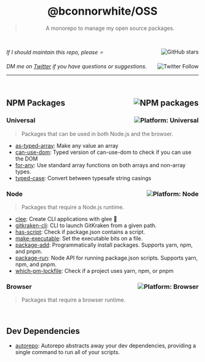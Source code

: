 <!--BEGIN HEADER-->
<div id="top" align="center">
  <h1>@bconnorwhite/OSS</h1>
</div>

<blockquote align="center">A monorepo to manage my open source packages.</blockquote>

<br />

_If I should maintain this repo, please ⭐️_
<a href="https://github.com/bconnorwhite/OSS">
  <img align="right" alt="GitHub stars" src="https://img.shields.io/github/stars/bconnorwhite/OSS?label=%E2%AD%90%EF%B8%8F&style=social">
</a>


_DM me on [Twitter](https://twitter.com/bconnorwhite) if you have questions or suggestions._
<a href="https://twitter.com/bconnorwhite">
  <img align="right" alt="Twitter Follow" src="https://img.shields.io/twitter/url?label=%40bconnorwhite&style=social&url=https%3A%2F%2Ftwitter.com%2Fbconnorwhite">
</a>

---
<!--END HEADER-->

<br />

<h2 id="packages"><a href="https://www.npmjs.com/~bconnorwhite"><img align="right" alt="NPM packages" src="https://img.shields.io/badge/NPM%20Packages-91-%23CB3837"></a>NPM Packages</h2>

<h3>Universal<img alt="Platform: Universal" src="https://img.shields.io/badge/Universal-%233178C6?logo=javascript&logoColor=white" align="right" /></h3>

> Packages that can be used in both Node.js and the browser.

- [as-typed-array](https://github.com/bconnorwhite/as-typed-array): Make any value an array
- [can-use-dom](https://github.com/bconnorwhite/can-use-dom): Typed version of can-use-dom to check if you can use the DOM
- [for-any](https://github.com/bconnorwhite/for-any): Use standard array functions on both arrays and non-array types.
- [typed-case](https://github.com/bconnorwhite/typed-case): Convert between typesafe string casings

<h3>Node<img alt="Platform: Node" src="https://img.shields.io/badge/Node-%23339933?logo=node.js&logoColor=white" align="right" /></h3>

> Packages that require a Node.js runtime.

- [clee](https://github.com/bconnorwhite/clee): Create CLI applications with glee 🎉
- [gitkraken-cli](https://github.com/bconnorwhite/gitkraken-cli): CLI to launch GitKraken from a given path.
- [has-script](https://github.com/bconnorwhite/has-script): Check if package.json contains a script.
- [make-executable](https://github.com/bconnorwhite/make-executable): Set the executable bits on a file.
- [package-add](https://github.com/bconnorwhite/package-add): Programmatically install packages. Supports yarn, npm, and pnpm.
- [package-run](https://github.com/bconnorwhite/package-run): Node API for running package.json scripts. Supports yarn, npm, and pnpm.
- [which-pm-lockfile](https://github.com/bconnorwhite/which-pm-lockfile): Check if a project uses yarn, npm, or pnpm

<h3>Browser<img alt="Platform: Browser" src="https://img.shields.io/badge/Browser-%23E34F26?logo=html5&logoColor=white" align="right" /></h3>

> Packages that require a browser runtime.

<!--BEGIN FOOTER-->

<br />

<h2>Dev Dependencies</h2>

- [autorepo](https://www.npmjs.com/package/autorepo): Autorepo abstracts away your dev dependencies, providing a single command to run all of your scripts.

<!--END FOOTER-->
